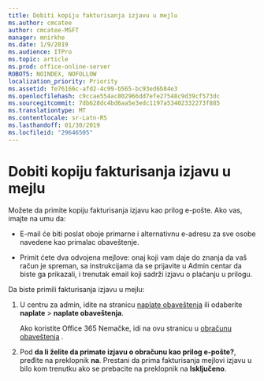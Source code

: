 ```yaml
---
title: Dobiti kopiju fakturisanja izjavu u mejlu
ms.author: cmcatee
author: cmcatee-MSFT
manager: mnirkhe
ms.date: 1/9/2019
ms.audience: ITPro
ms.topic: article
ms.prod: office-online-server
ROBOTS: NOINDEX, NOFOLLOW
localization_priority: Priority
ms.assetid: fe76166c-afd2-4c99-b565-bc93ed6b84e3
ms.openlocfilehash: c9ccae554ac802966dd7efe27548c9d39cf573dc
ms.sourcegitcommit: 7db628dc4bd6aa5e3edc1197a53402332273f885
ms.translationtype: MT
ms.contentlocale: sr-Latn-RS
ms.lasthandoff: 01/30/2019
ms.locfileid: "29646505"
---
```

# <a name="receive-copy-of-your-billing-statement-in-email"></a>Dobiti kopiju fakturisanja izjavu u mejlu
Možete da primite kopiju fakturisanja izjavu kao prilog e-pošte. Ako vas, imajte na umu da:
  
- E-mail će biti poslat oboje primarne i alternativnu e-adresu za sve osobe navedene kao primalac obaveštenje.
    
- Primit ćete dva odvojena mejlove: onaj koji vam daje do znanja da vaš račun je spreman, sa instrukcijama da se prijavite u Admin centar da biste ga prikazali, i trenutak email koji sadrži izjavu o plaćanju u prilogu.
    
Da biste primili fakturisanja izjavu u mejlu:
  
1. U centru za admin, idite na stranicu [naplate obaveštenja](https://go.microsoft.com/fwlink/p/?linkid=853212) ili odaberite **naplate** \> **naplate obaveštenja**.
    
    Ako koristite Office 365 Nemačke, idi na ovu stranicu u [obračunu obaveštenja](https://go.microsoft.com/fwlink/p/?linkid=853213) . 
    
2. Pod **da li želite da primate izjavu o obračunu kao prilog e-pošte?**, pređite na preklopnik **na**. Prestani da prima fakturisanja mejlovi izjavu u bilo kom trenutku ako se prebacite na preklopnik na **Isključeno**.
    

